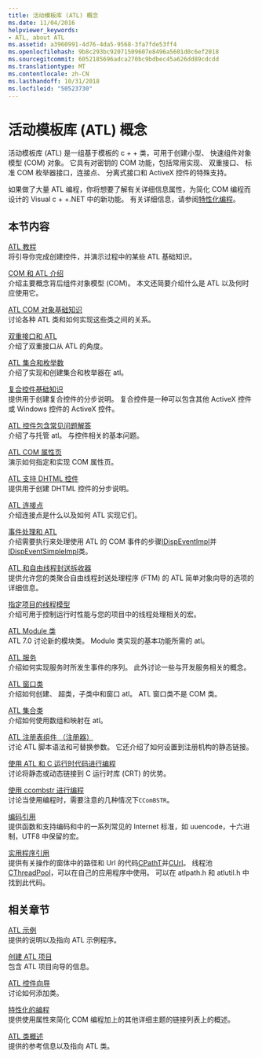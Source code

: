 ```yaml
---
title: 活动模板库 (ATL) 概念
ms.date: 11/04/2016
helpviewer_keywords:
- ATL, about ATL
ms.assetid: a3960991-4d76-4da5-9568-3fa7fde53ff4
ms.openlocfilehash: 9b8c293bc92071509607e8496a5601d0c6ef2018
ms.sourcegitcommit: 6052185696adca270bc9bdbec45a626dd89cdcdd
ms.translationtype: MT
ms.contentlocale: zh-CN
ms.lasthandoff: 10/31/2018
ms.locfileid: "50523730"
---
```

# <a name="active-template-library-atl-concepts"></a>活动模板库 (ATL) 概念

活动模板库 (ATL) 是一组基于模板的 c + + 类，可用于创建小型、 快速组件对象模型 (COM) 对象。 它具有对密钥的 COM 功能，包括常用实现、 双重接口、 标准 COM 枚举器接口，连接点、 分离式接口和 ActiveX 控件的特殊支持。

如果做了大量 ATL 编程，你将想要了解有关详细信息属性，为简化 COM 编程而设计的 Visual c + +.NET 中的新功能。 有关详细信息，请参阅[特性化编程](../windows/attributed-programming-concepts.md)。

## <a name="in-this-section"></a>本节内容

[ATL 教程](../atl/active-template-library-atl-tutorial.md)<br/>
将引导你完成创建控件，并演示过程中的某些 ATL 基础知识。

[COM 和 ATL 介绍](../atl/introduction-to-com-and-atl.md)<br/>
介绍主要概念背后组件对象模型 (COM)。 本文还简要介绍什么是 ATL 以及何时应使用它。

[ATL COM 对象基础知识](../atl/fundamentals-of-atl-com-objects.md)<br/>
讨论各种 ATL 类和如何实现这些类之间的关系。

[双重接口和 ATL](../atl/dual-interfaces-and-atl.md)<br/>
介绍了双重接口从 ATL 的角度。

[ATL 集合和枚举数](../atl/atl-collections-and-enumerators.md)<br/>
介绍了实现和创建集合和枚举器在 atl。

[复合控件基础知识](../atl/atl-composite-control-fundamentals.md)<br/>
提供用于创建复合控件的分步说明。 复合控件是一种可以包含其他 ActiveX 控件或 Windows 控件的 ActiveX 控件。

[ATL 控件包含常见问题解答](../atl/atl-control-containment-faq.md)<br/>
介绍了与托管 atl。 与控件相关的基本问题。

[ATL COM 属性页](../atl/atl-com-property-pages.md)<br/>
演示如何指定和实现 COM 属性页。

[ATL 支持 DHTML 控件](../atl/atl-support-for-dhtml-controls.md)<br/>
提供用于创建 DHTML 控件的分步说明。

[ATL 连接点](../atl/atl-connection-points.md)<br/>
介绍连接点是什么以及如何 ATL 实现它们。

[事件处理和 ATL](../atl/event-handling-and-atl.md)<br/>
介绍需要执行来处理使用 ATL 的 COM 事件的步骤[IDispEventImpl](../atl/reference/idispeventimpl-class.md)并[IDispEventSimpleImpl](../atl/reference/idispeventsimpleimpl-class.md)类。

[ATL 和自由线程封送拆收器](../atl/atl-and-the-free-threaded-marshaler.md)<br/>
提供允许您的类聚合自由线程封送处理程序 (FTM) 的 ATL 简单对象向导的选项的详细信息。

[指定项目的线程模型](../atl/specifying-the-threading-model-for-a-project-atl.md)<br/>
介绍可用于控制运行时性能与您的项目中的线程处理相关的宏。

[ATL Module 类](../atl/atl-module-classes.md)<br/>
ATL 7.0 讨论新的模块类。 Module 类实现的基本功能所需的 atl。

[ATL 服务](../atl/atl-services.md)<br/>
介绍如何实现服务时所发生事件的序列。 此外讨论一些与开发服务相关的概念。

[ATL 窗口类](../atl/atl-window-classes.md)<br/>
介绍如何创建、 超类，子类中和窗口 atl。 ATL 窗口类不是 COM 类。

[ATL 集合类](../atl/atl-collection-classes.md)<br/>
介绍如何使用数组和映射在 atl。

[ATL 注册表组件 （注册器）](../atl/atl-registry-component-registrar.md)<br/>
讨论 ATL 脚本语法和可替换参数。 它还介绍了如何设置到注册机构的静态链接。

[使用 ATL 和 C 运行时代码进行编程](../atl/programming-with-atl-and-c-run-time-code.md)<br/>
讨论将静态或动态链接到 C 运行时库 (CRT) 的优势。

[使用 ccombstr 进行编程](../atl/programming-with-ccombstr-atl.md)<br/>
讨论当使用编程时，需要注意的几种情况下`CComBSTR`。

[编码引用](../atl/atl-encoding-reference.md)<br/>
提供函数和支持编码和中的一系列常见的 Internet 标准，如 uuencode，十六进制，UTF8 中保留的宏。

[实用程序引用](../atl/atl-utilities-reference.md)<br/>
提供有关操作的窗体中的路径和 Url 的代码[CPathT](../atl/reference/cpatht-class.md)并[CUrl](../atl/reference/curl-class.md)。 线程池[CThreadPool](../atl/reference/cthreadpool-class.md)，可以在自己的应用程序中使用。 可以在 atlpath.h 和 atlutil.h 中找到此代码。

## <a name="related-sections"></a>相关章节

[ATL 示例](../visual-cpp-samples.md)<br/>
提供的说明以及指向 ATL 示例程序。

[创建 ATL 项目](../atl/reference/creating-an-atl-project.md)<br/>
包含 ATL 项目向导的信息。

[ATL 控件向导](../atl/reference/atl-control-wizard.md)<br/>
讨论如何添加类。

[特性化的编程](../windows/attributed-programming-concepts.md)<br/>
提供使用属性来简化 COM 编程加上的其他详细主题的链接列表上的概述。

[ATL 类概述](../atl/atl-class-overview.md)<br/>
提供的参考信息以及指向 ATL 类。

